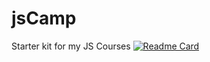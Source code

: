 # jsCamp
Starter kit for my JS Courses
[![Readme Card](https://github-readme-stats.vercel.app/api/pin/?username=caganert&show_owner=true&custom_title=jsCamp&theme=vision-friendly-dark&repo=jsCamp)](https://github.com/caganet/jsCamp)

